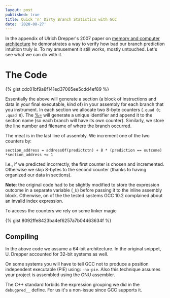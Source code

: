 ```yaml
---
layout: post
published: true
title: Quick 'n' Dirty Branch Statistics with GCC
date: '2020-08-27'
---
```

In the appendix of Ulrich Drepper's 2007 paper on [memory and computer architecture](https://people.freebsd.org/~lstewart/articles/cpumemory.pdf) he demonstrates a way to verify how bad our branch prediction intuition truly is. To my amusement it still works, mostly untouched. Let's see what we can do with it.

# The Code
{% gist cdc01bf9a8f141ed37065ee5cdd4ef89 %}

Essentially the above will generate a section (a block of instructions and data in your final executable, kind of) in your assembly for each branch that you instrument. In each section we allocate two 8-byte counters (`.quad 0; .quad 0`). The [%=](https://gcc.gnu.org/onlinedocs/gcc/Extended-Asm.html) will generate a unique identifier and append it to the section name (so each branch will have its own counter). Similarly, we store the line number and filename of where the branch occurred.

The meat is in the last line of assembly. We increment one of the two counters by:
```
section_address = addressOf(predictctn) + 8 * (prediction == outcome)
*section_address += 1
```

I.e., if we predicted incorrectly, the first counter is chosen and incremented. Otherwise we skip 8-bytes to the second counter (thanks to having organized our data in sections).

**Note**: the original code had to be slightly modified to store the expression outcome in a separate variable (`_b`) before passing it to the inline assembly block. Otherwise, on of the the tested systems GCC 10.2 complained about an invalid index expression.

To access the counters we rely on some linker magic

{% gist 8092ffe8423ba4ef6257a7b04463634f %}

## Compiling
In the above code we assume a 64-bit architecture. In the original snippet, U. Drepper accounted for 32-bit systems as well.

On some systems you will have to tell GCC not to produce a position independent executable (PIE) using: `-no-pie`. Also this technique assumes your project is assembled using the GNU assembler.

The C++ standard forbids the expression grouping we did in the `debugpred__` define. For us it's a non-issue since GCC supports it.
